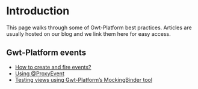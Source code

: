 # Introduction #
This page walks through some of Gwt-Platform best practices. Articles are usually hosted on our blog and we link them here for easy access.

## Gwt-Platform events ##
  * [How to create and fire events?](http://arcbees.wordpress.com/2010/08/24/gwt-platform-event-best-practice/)
  * [Using @ProxyEvent](http://arcbees.wordpress.com/2010/08/31/using-proxyevent/)
  * [Testing views using Gwt-Platform’s MockingBinder tool](http://arcbees.wordpress.com/2010/11/25/testing-views-using-gwt-platform-mockingbinder/)